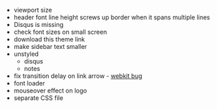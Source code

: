 * viewport size
* header font line height screws up border when it spans multiple lines
* Disqus is missing
* check font sizes on small screen
* download this theme link
* make sidebar text smaller
* unstyled
	* disqus
	* notes
* fix transition delay on link arrow - [webkit bug](http://code.google.com/p/chromium/issues/detail?id=54699)
* font loader
* mouseover effect on logo
* separate CSS file
